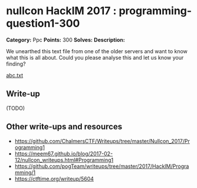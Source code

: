 # nullcon HackIM 2017 : programming-question1-300

**Category:** Ppc
**Points:** 300
**Solves:**
**Description:**

We unearthed this text file from one of the older servers and want to know what this is all about. Could you please analyse this and let us know your finding?

[abc.txt](abc.txt)

## Write-up

(TODO)

## Other write-ups and resources

* https://github.com/ChalmersCTF/Writeups/tree/master/Nullcon_2017/Programming1
* https://meem67.github.io/blog/2017-02-12/nullcon_writeups.html#Programming1
* https://github.com/pogTeam/writeups/tree/master/2017/HackIM/Programming/1
* https://ctftime.org/writeup/5604
